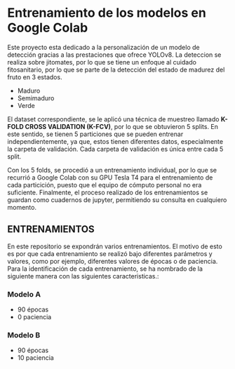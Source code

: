 # Entrenamiento de los modelos en Google Colab
Este proyecto esta dedicado a la personalización de un modelo de detección gracias a las prestaciones que ofrece YOLOv8. La deteccion se realiza sobre jitomates, por lo que se tiene un enfoque al cuidado fitosanitario, por lo que se parte de la detección del estado de madurez del fruto en 3 estados.

- Maduro
- Semimaduro
- Verde

El dataset correspondiente, se le aplicó una técnica de muestreo llamado **K-FOLD CROSS VALIDATION (K-FCV)**, por lo que se obtuvieron 5 splits. En este sentido, se tienen 5 particiones que se pueden entrenar independientemente, ya que, estos tienen diferentes datos, especialmente la carpeta de validación. Cada carpeta de validación es única entre cada 5 split.

Con los 5 folds, se procedió a un entrenamiento individual, por lo que se recurrió a Google Colab con su GPU Tesla T4 para el entrenamiento de cada particición, puesto que el equipo de cómputo personal no era suficiente. Finalmente, el proceso realizado de los entrenamientos se guardan como cuadernos de jupyter, permitiendo su consulta en cualquiero momento.

## ENTRENAMIENTOS
En este repositorio se expondrán varios entrenamientos. El motivo de esto es por que cada entrenamiento se realizó bajo diferentes parámetros y valores, como por ejemplo, diferentes valores de épocas o de paciencia. Para la identificación de cada entrenamiento, se ha nombrado de la siguiente manera con las siguientes caracteristicas.:

### Modelo A
- 90 épocas
- 0 paciencia

### Modelo B
- 90 épocas
- 10 paciencia
